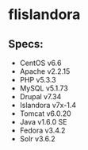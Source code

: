 # flislandora

## Specs:
- CentOS v6.6
- Apache v2.2.15
- PHP v5.3.3
- MySQL v5.1.73
- Drupal v7.34
- Islandora v7x-1.4
- Tomcat v6.0.20
- Java v1.6.0 SE
- Fedora v3.4.2
- Solr v3.6.2
